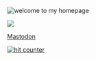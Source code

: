 ![welcome to my homepage](https://user-images.githubusercontent.com/33750/198128699-0659540b-06e6-405f-a483-18cac85a30e9.png)

![](https://camo.githubusercontent.com/4a7cf94aedbd23c13cc2d75fdc3b2af5c816c208/687474703a2f2f7374617469632e646967672e636f6d2f7374617469632f696d616765732f6469676765722e676966)


<!--
**LindseyB/LindseyB** is a ✨ _special_ ✨ repository because its `README.md` (this file) appears on your GitHub profile.

Here are some ideas to get you started:

- 🔭 I’m currently working on ...
- 🌱 I’m currently learning ...
- 👯 I’m looking to collaborate on ...
- 🤔 I’m looking for help with ...
- 💬 Ask me about ...
- 📫 How to reach me: ...
- 😄 Pronouns: ...
- ⚡ Fun fact: ...
-->

<a rel="me" href="https://witches.live/@lindsey">Mastodon</a>


<a href="https://www.freecounterstat.com" title="hit counter"><img src="https://counter4.stat.ovh/private/freecounterstat.php?c=u81w6cnmbhmf667lstusffmw2ezkmg2w" border="0" title="hit counter" alt="hit counter"></a>

